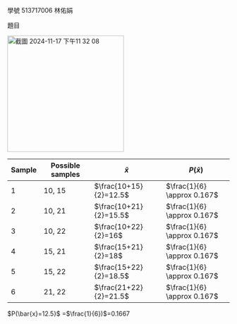 學號 513717006 林佑娟

題目

<img width="264" alt="截圖 2024-11-17 下午11 32 08" src="https://github.com/user-attachments/assets/d800e942-f186-4492-9d5e-685599258481">

|Sample| Possible samples |      $\bar{x}$      |         $P(\bar{x})$         | 
|------| ---------------- | ------------------- | ---------------------------- |
|  1   | 10, 15           | $\frac{10+15}{2}=12.5$ | $\frac{1}{6} \approx 0.167$  | 
|  2   | 10, 21           | $\frac{10+21}{2}=15.5$ | $\frac{1}{6} \approx 0.167$  | 
|  3   | 10, 22           | $\frac{10+22}{2}=16$   | $\frac{1}{6} \approx 0.167$  | 
|  4   | 15, 21           | $\frac{15+21}{2}=18$   | $\frac{1}{6} \approx 0.167$  | 
|  5   | 15, 22           | $\frac{15+22}{2}=18.5$ | $\frac{1}{6} \approx 0.167$  | 
|  6   | 21, 22           | $\frac{21+22}{2}=21.5$ | $\frac{1}{6} \approx 0.167$  | 


 $P(\bar{x}=12.5}$
 =$\frac{1}{6})$=0.1667 
